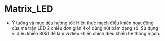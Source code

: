 # Matrix_LED

- Ý tưởng và mục tiêu hướng tới: Hiện thực mạch điều khiển hoạt động của ma trận LED 2 chiều đơn giản 4x4 dùng nút bấm dạng số. Sử dụng vi điều khiển 8051 để làm vi điều khiển chính điều khiển hệ thống mạch. 

